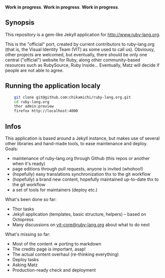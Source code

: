 **Work in progress**.
**Work in progress**.
**Work in progress**.

## Synopsis

This repository is a gem-like Jekyll application for http://www.ruby-lang.org.

This is the "official" port, created by current contributors to ruby-lang.org (that is, the Visual Identity Team (VIT) as some used to call us). Obviousy, other projects are welcomed, but eventually, there should be only one central ("official") website for Ruby, along other community-based resources such as RubySource, Ruby Inside… Eventually, Matz will decide if people are not able to agree.

## Running the application localy

``` bash
    git clone git@github.com:chikamichi/ruby-lang.org.git
    cd ruby-lang.org
    thor admin:preview
    firefox http://localhost:4000
```

## Infos

This application is based around a Jekyll instance, but makes use of several other libraries and hand-made tools, to ease maintenance and deploy.
Goals:

* maintenance of ruby-lang.org through Github (this repos or another when it's ready)
* page editions through pull requests, anyone is invited (whohoo!)
* (hopefully) easy translations synchronization thx to the git workflow
* (hopefully) a brand new content, hopefully maintained up-to-date thx to the git workflow
* a set of tools for maintainers (deploy etc.)

What's been done so far:

* Thor tasks
* Jekyll application (templates, basic structure, helpers) – based on Octopress
* Many discussions on vit-core@ruby-lang.org about what to do next

What's missing so far:

* Most of the content => porting to markdown
* The credits page is important, asap!
* The actual content overhaul (re-thinking everything)
* Deploy tasks
* Asking Matz
* Production-ready check and deployment
